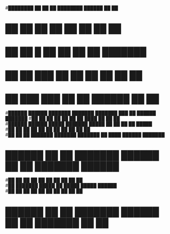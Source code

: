 
#████████ ██     ██ ██ ████████  ██████ ██   ██                    
#   ██    ██     ██ ██    ██    ██      ██   ██                    
#   ██    ██  █  ██ ██    ██    ██      ███████                    
#   ██    ██ ███ ██ ██    ██    ██      ██   ██                    
#   ██     ███ ███  ██    ██     ██████ ██   ██                    
                                                                  
                                                                  
#██████  ██████  ███████ ███████ ███████ ███    ██  ██████ ███████ 
#██   ██ ██   ██ ██      ██      ██      ████   ██ ██      ██      
#██████  ██████  █████   ███████ █████   ██ ██  ██ ██      █████   
#██      ██   ██ ██           ██ ██      ██  ██ ██ ██      ██      
#██      ██   ██ ███████ ███████ ███████ ██   ████  ██████ ███████ 
                                                                  
                                                                  
# ██████ ██   ██ ███████  ██████ ██   ██ ███████ ██████            
#██      ██   ██ ██      ██      ██  ██  ██      ██   ██           
#██      ███████ █████   ██      █████   █████   ██████            
#██      ██   ██ ██      ██      ██  ██  ██      ██   ██           
# ██████ ██   ██ ███████  ██████ ██   ██ ███████ ██   ██           
                                                                  
                                                                  
         
